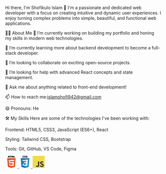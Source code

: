 Hi there, I'm Shofikulo Islam 👋
I'm a passionate and dedicated web developer with a focus on creating intuitive and dynamic user experiences. I enjoy turning complex problems into simple, beautiful, and functional web applications.

👨‍💻 About Me
🔭 I’m currently working on building my portfolio and honing my skills in modern web technologies.

🌱 I’m currently learning more about backend development to become a full-stack developer.

👯 I’m looking to collaborate on exciting open-source projects.

🤔 I’m looking for help with advanced React concepts and state management.

💬 Ask me about anything related to front-end development!

📫 How to reach me:islamshofi942@gmail.com

😄 Pronouns: He


🛠️ My Skills
Here are some of the technologies I've been working with:

Frontend: HTML5, CSS3, JavaScript (ES6+), React

Styling: Tailwind CSS, Bootstrap

Tools: Git, GitHub, VS Code, Figma

<p align="left">
<a href="https://developer.mozilla.org/en-US/docs/Web/HTML" target="_blank" rel="noreferrer">
<img src="https://raw.githubusercontent.com/devicons/devicon/master/icons/html5/html5-original-wordmark.svg" alt="html5" width="40" height="40"/>
</a>
<a href="https://developer.mozilla.org/en-US/docs/Web/CSS" target="_blank" rel="noreferrer">
<img src="https://raw.githubusercontent.com/devicons/devicon/master/icons/css3/css3-original-wordmark.svg" alt="css3" width="40" height="40"/>
</a>
<a href="https://developer.mozilla.org/en-US/docs/Web/JavaScript" target="_blank" rel="noreferrer">
<img src="https://raw.githubusercontent.com/devicons/devicon/master/icons/javascript/javascript-original.svg" alt="javascript" width="40" height="40"/>
</a>
 
</p>

 

